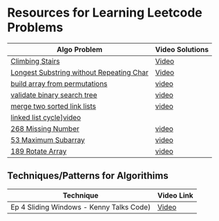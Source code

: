 # Resources for Learning Leetcode Problems


| Algo Problem | Video Solutions|
|---| ----|
|[Climbing Stairs](https://leetcode.com/problems/climbing-stairs/)| [Video](https://www.youtube.com/watch?v=Y0lT9Fck7qI)|
|[Longest Substring without Repeating Char](https://leetcode.com/problems/longest-substring-without-repeating-characters/)|[Video](https://www.youtube.com/watch?v=BQcnJQzE8f4)|
|[build array from permutations](https://leetcode.com/problems/build-array-from-permutation/)|[video](https://www.youtube.com/watch?v=UnVTsLaIvB4)|
|[validate binary search tree](https://leetcode.com/problems/validate-binary-search-tree/)|[video](https://www.youtube.com/watch?v=s6ATEkipzow)|
|[merge two sorted link lists](https://leetcode.com/problems/merge-two-sorted-lists/)|[video](https://www.youtube.com/watch?v=XIdigk956u0&t=275s)|
[linked list cycle](https://leetcode.com/problems/linked-list-cycle/)][video](https://www.youtube.com/watch?v=gBTe7lFR3vc)|
|[268 Missing Number](https://leetcode.com/problems/missing-number/)|[video](https://www.youtube.com/watch?v=4LrVhAxJUsA)|
|[53 Maximum Subarray](https://leetcode.com/problems/maximum-subarray/) |[video](https://www.youtube.com/watch?v=5WZl3MMT0Eg) |
|[189 Rotate Array](https://leetcode.com/problems/rotate-array/) | [video](https://www.youtube.com/watch?v=BHr381Guz3Y) |


## Techniques/Patterns for Algorithims

| Technique | Video Link|
|---| ----|
|Ep 4 Sliding Windows  - Kenny Talks Code)| [Video](https://www.youtube.com/watch?v=7Q1uylXOatU)|
